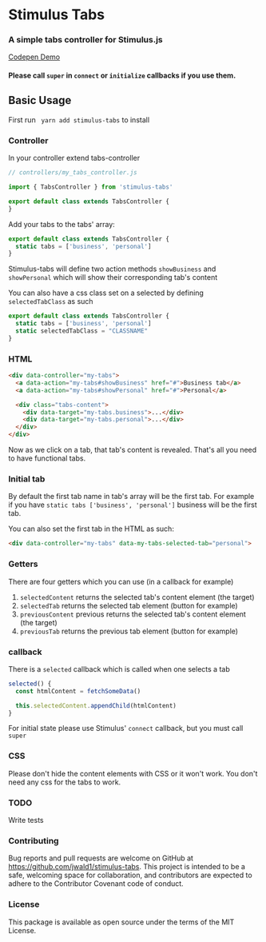 # Stimulus Tabs

### A simple tabs controller for Stimulus.js

[Codepen Demo](https://codepen.io/jwald1/pen/EEqxdg)
#### Please call `super` in `connect` or `initialize` callbacks if you use them.
## Basic Usage

First run ` yarn add stimulus-tabs` to install

### Controller
In your controller extend tabs-controller

```javascript
// controllers/my_tabs_controller.js

import { TabsController } from 'stimulus-tabs'

export default class extends TabsController {
}
```

Add your tabs to the tabs' array:
```javascript
export default class extends TabsController {
  static tabs = ['business', 'personal']
}
```

Stimulus-tabs will define two action methods `showBusiness` and `showPersonal` which will show their corresponding tab's content

You can also have a css class set on a selected by defining `selectedTabClass` as such

```javascript
export default class extends TabsController {
  static tabs = ['business', 'personal']
  static selectedTabClass = "CLASSNAME"
}
```

### HTML

```HTML
<div data-controller="my-tabs">
  <a data-action="my-tabs#showBusiness" href="#">Business tab</a>
  <a data-action="my-tabs#showPersonal" href="#">Personal</a>

  <div class="tabs-content">
    <div data-target="my-tabs.business">...</div>
    <div data-target="my-tabs.personal">...</div>
  </div>
</div>
```
Now as we click on a tab, that tab's content is revealed.
That's all you need to have functional tabs.

### Initial tab

By default the first tab name in tab's array will be the first tab. For example if you have
`static tabs ['business', 'personal']` business will be the first tab.

You can also set the first tab in the HTML as such:

```HTML
<div data-controller="my-tabs" data-my-tabs-selected-tab="personal">
```
### Getters

There are four getters which you can use (in a callback for example)

1. `selectedContent` returns the selected tab's content element (the target)
2. `selectedTab` returns the selected tab element (button for example)
3. `previousContent` previous returns the selected tab's content element (the target)
4. `previousTab` returns the previous tab element (button for example)

### callback

There is a `selected` callback which is called when one selects a tab

```javascript
selected() {
  const htmlContent = fetchSomeData()

  this.selectedContent.appendChild(htmlContent)
}
```

For initial state please use Stimulus' `connect` callback, but you must call `super`

### CSS

Please don't hide the content elements with CSS or it won't work.
You don't need any css for the tabs to work.

### TODO

Write tests

### Contributing

Bug reports and pull requests are welcome on GitHub at https://github.com/jwald1/stimulus-tabs. This project is intended to be a safe, welcoming space for collaboration, and contributors are expected to adhere to the Contributor Covenant code of conduct.

### License
This package is available as open source under the terms of the MIT License.
